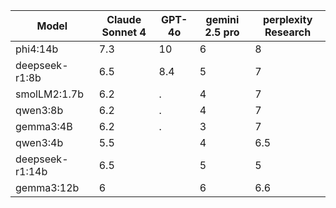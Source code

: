 | Model                  | Claude Sonnet 4 | GPT-4o   | gemini 2.5 pro | perplexity Research |
|------------------------|-----------------|----------|----------------|---------------------|
| phi4:14b               | 7.3             | 10       | 6              | 8                   |
| deepseek-r1:8b         | 6.5             | 8.4      | 5              | 7                   |
| smolLM2:1.7b           | 6.2             | .        | 4              | 7                   |
| qwen3:8b               | 6.2             | .        | 4              | 7                   |
| gemma3:4B              | 6.2             | .        | 3              | 7                   |
| qwen3:4b               | 5.5             |          | 4              | 6.5                 |
| deepseek-r1:14b        | 6.5             |          | 5              | 5                   |
| gemma3:12b             | 6               |          | 6              | 6.6                 |
